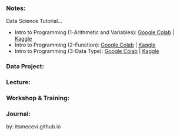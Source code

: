 ### Notes:
Data Science Tutorial...

* Intro to Programming (1-Arithmetic and Variables): [Google Colab]() | [Kaggle]()
* Intro to Programming (2-Function): [Google Colab]() | [Kaggle]()
* Intro to Programming (3-Data Type): [Google Colab]() | [Kaggle]()


### Data Project:

### Lecture:

### Workshop & Training:

### Journal:

by: itsmecevi.github.io


